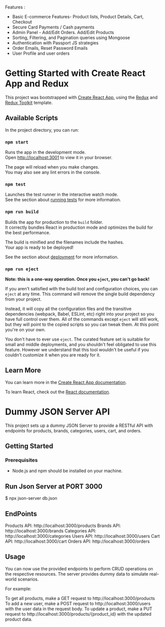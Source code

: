  Features :
- Basic E-commerce Features- Product lists, Product Details, Cart, Checkout 
- Secure Card Payments / Cash payments
- Admin Panel - Add/Edit Orders. Add/Edit Products
- Sorting, Filtering, and Pagination queries using Mongoose
- Authentication with Passport JS strategies
- Order Emails, Reset Password Emails
- User Profile and user orders


# Getting Started with Create React App and Redux

This project was bootstrapped with [Create React App](https://github.com/facebook/create-react-app), using the [Redux](https://redux.js.org/) and [Redux Toolkit](https://redux-toolkit.js.org/) template.

## Available Scripts

In the project directory, you can run:

### `npm start`

Runs the app in the development mode.\
Open [http://localhost:3001](http://localhost:3001) to view it in your browser.

The page will reload when you make changes.\
You may also see any lint errors in the console.

### `npm test`

Launches the test runner in the interactive watch mode.\
See the section about [running tests](https://facebook.github.io/create-react-app/docs/running-tests) for more information.

### `npm run build`

Builds the app for production to the `build` folder.\
It correctly bundles React in production mode and optimizes the build for the best performance.

The build is minified and the filenames include the hashes.\
Your app is ready to be deployed!

See the section about [deployment](https://facebook.github.io/create-react-app/docs/deployment) for more information.

### `npm run eject`

**Note: this is a one-way operation. Once you `eject`, you can't go back!**

If you aren't satisfied with the build tool and configuration choices, you can `eject` at any time. This command will remove the single build dependency from your project.

Instead, it will copy all the configuration files and the transitive dependencies (webpack, Babel, ESLint, etc) right into your project so you have full control over them. All of the commands except `eject` will still work, but they will point to the copied scripts so you can tweak them. At this point you're on your own.

You don't have to ever use `eject`. The curated feature set is suitable for small and middle deployments, and you shouldn't feel obligated to use this feature. However we understand that this tool wouldn't be useful if you couldn't customize it when you are ready for it.

## Learn More

You can learn more in the [Create React App documentation](https://facebook.github.io/create-react-app/docs/getting-started).

To learn React, check out the [React documentation](https://reactjs.org/).


# Dummy JSON Server API

This project sets up a dummy JSON Server to provide a RESTful API with endpoints for products, brands, categories, users, cart, and orders.

## Getting Started

### Prerequisites

- Node.js and npm should be installed on your machine.
 
 ## Run Json Server at PORT 3000
 
 $ npx json-server db.json

## EndPoints
Products API: http://localhost:3000/products
Brands API: http://localhost:3000/brands
Categories API: http://localhost:3000/categories
Users API: http://localhost:3000/users
Cart API: http://localhost:3000/cart
Orders API: http://localhost:3000/orders


## Usage
You can now use the provided endpoints to perform CRUD operations on the respective resources. The server provides dummy data to simulate real-world scenarios.

For example:

To get all products, make a GET request to http://localhost:3000/products
To add a new user, make a POST request to http://localhost:3000/users with the user data in the request body.
To update a product, make a PUT request to http://localhost:3000/products/{product_id} with the updated product data.


